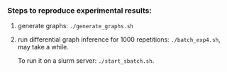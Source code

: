 ### Steps to reproduce experimental results: 

1. generate graphs: `./generate_graphs.sh`
2. run differential graph inference for 1000 repetitions: `./batch_exp4.sh`, may take a while. 

   To run it on a slurm server: `./start_sbatch.sh`. 
